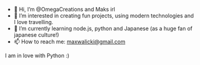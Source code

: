 - 👋 Hi, I’m @OmegaCreations and Maks irl
- 👀 I’m interested in creating fun projects, using modern technologies and I love travelling.
- 🌱 I’m currently learning node.js, python and Japanese (as a huge fan of japanese culture!)
- 📫 How to reach me: maxwalicki@gmail.com 

I am in love with Python :)

<!---
OmegaCreations/OmegaCreations is a ✨ special ✨ repository because its `README.md` (this file) appears on your GitHub profile.
You can click the Preview link to take a look at your changes.
--->
